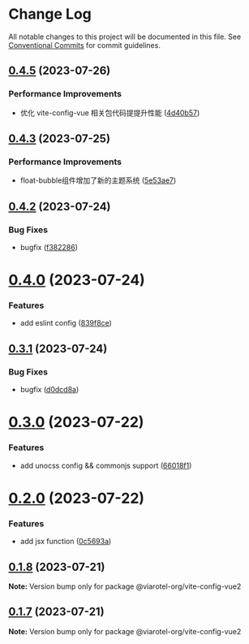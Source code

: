 # Change Log

All notable changes to this project will be documented in this file.
See [Conventional Commits](https://conventionalcommits.org) for commit guidelines.

## [0.4.5](https://github.com/viarotel-org/packages/compare/v0.4.4...v0.4.5) (2023-07-26)


### Performance Improvements

* 优化 vite-config-vue 相关包代码提提升性能 ([4d40b57](https://github.com/viarotel-org/packages/commit/4d40b57b17be1df29c6524a0260b92c636a62862))






## [0.4.3](https://github.com/viarotel-org/packages/compare/v0.4.2...v0.4.3) (2023-07-25)


### Performance Improvements

*  float-bubble组件增加了新的主题系统 ([5e53ae7](https://github.com/viarotel-org/packages/commit/5e53ae7c27d139439797dcd32e0a754fee301552))





## [0.4.2](https://github.com/viarotel-org/packages/compare/v0.4.1...v0.4.2) (2023-07-24)


### Bug Fixes

* bugfix ([f382286](https://github.com/viarotel-org/packages/commit/f38228699b8194180e913dc610052c198a311dc9))





# [0.4.0](https://github.com/viarotel-org/packages/compare/v0.3.1...v0.4.0) (2023-07-24)


### Features

* add eslint config ([839f8ce](https://github.com/viarotel-org/packages/commit/839f8ceb9e2443a17c300d20a3c07f359feb30f8))





## [0.3.1](https://github.com/viarotel-org/packages/compare/v0.3.0...v0.3.1) (2023-07-24)


### Bug Fixes

* bugfix ([d0dcd8a](https://github.com/viarotel-org/packages/commit/d0dcd8a61f57dc942d092bdaa850b4d0b9e2a779))





# [0.3.0](https://github.com/viarotel-org/packages/compare/v0.2.0...v0.3.0) (2023-07-22)


### Features

* add unocss config && commonjs support ([66018f1](https://github.com/viarotel-org/packages/commit/66018f132fc876b60dd41c31b3f9400c3e646774))





# [0.2.0](https://github.com/viarotel-org/packages/compare/v0.1.9...v0.2.0) (2023-07-22)


### Features

* add jsx function ([0c5693a](https://github.com/viarotel-org/packages/commit/0c5693a86f04001076fc1681ca4d77774caed948))





## [0.1.8](https://github.com/viarotel-org/packages/compare/v0.1.7...v0.1.8) (2023-07-21)

**Note:** Version bump only for package @viarotel-org/vite-config-vue2





## [0.1.7](https://github.com/viarotel-org/packages/compare/v0.1.6...v0.1.7) (2023-07-21)

**Note:** Version bump only for package @viarotel-org/vite-config-vue2
